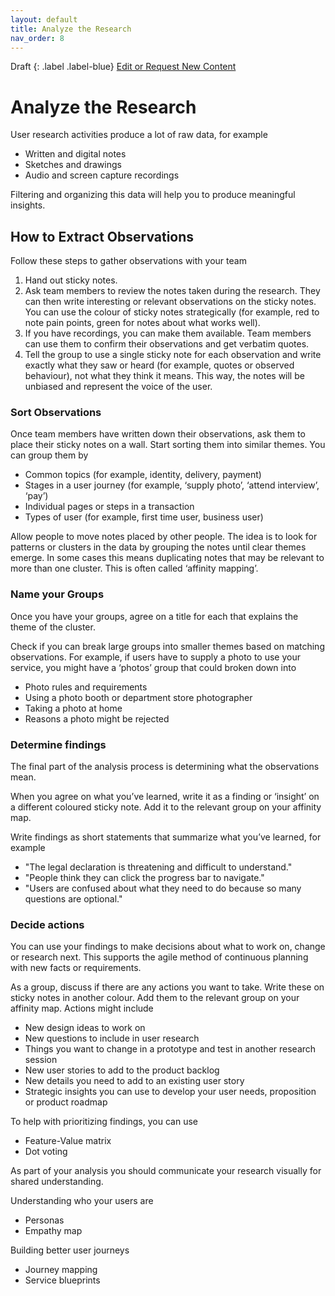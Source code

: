 ```yaml
---
layout: default
title: Analyze the Research
nav_order: 8
---
```


Draft
{: .label .label-blue}
[Edit or Request New Content](https://github.com/bcgov/user-research-guide/issues/new/choose)

# Analyze the Research

User research activities produce a lot of raw data, for example

- Written and digital notes
- Sketches and drawings
- Audio and screen capture recordings

Filtering and organizing this data will help you to produce meaningful insights.

## How to Extract Observations

Follow these steps to gather observations with your team

1. Hand out sticky notes.
2. Ask team members to review the notes taken during the research. They can then write interesting or relevant observations on the sticky notes. You can use the colour of sticky notes strategically (for example, red to note pain points, green for notes about what works well).
3. If you have recordings, you can make them available. Team members can use them to confirm their observations and get verbatim quotes.
4. Tell the group to use a single sticky note for each observation and write exactly what they saw or heard (for example, quotes or observed behaviour), not what they think it means. This way, the notes will be unbiased and represent the voice of the user.

### Sort Observations

Once team members have written down their observations, ask them to place their sticky notes on a wall. Start sorting them into similar themes. You can group them by

- Common topics (for example, identity, delivery, payment)
- Stages in a user journey (for example, ‘supply photo’, ‘attend interview’, ‘pay’)
- Individual pages or steps in a transaction
- Types of user (for example, first time user, business user)

Allow people to move notes placed by other people. The idea is to look for patterns or clusters in the data by grouping the notes until clear themes emerge. In some cases this means duplicating notes that may be relevant to more than one cluster. This is often called ‘affinity mapping’.

### Name your Groups

Once you have your groups, agree on a title for each that explains the theme of the cluster.

Check if you can break large groups into smaller themes based on matching observations. For example, if users have to supply a photo to use your service, you might have a ‘photos’ group that could broken down into

- Photo rules and requirements
- Using a photo booth or department store photographer
- Taking a photo at home
- Reasons a photo might be rejected

### Determine findings

The final part of the analysis process is determining what the observations mean.

When you agree on what you’ve learned, write it as a finding or ‘insight’ on a different coloured sticky note. Add it to the relevant group on your affinity map.

Write findings as short statements that summarize what you’ve learned, for example

- "The legal declaration is threatening and difficult to understand."
- "People think they can click the progress bar to navigate."
- "Users are confused about what they need to do because so many questions are optional."

### Decide actions

You can use your findings to make decisions about what to work on, change or research next. This supports the agile method of continuous planning with new facts or requirements.

As a group, discuss if there are any actions you want to take. Write these on sticky notes in another colour. Add them to the relevant group on your affinity map. Actions might include

- New design ideas to work on
- New questions to include in user research
- Things you want to change in a prototype and test in another research session
- New user stories to add to the product backlog
- New details you need to add to an existing user story
- Strategic insights you can use to develop your user needs, proposition or product roadmap

To help with prioritizing findings, you can use

- Feature-Value matrix
- Dot voting

As part of your analysis you should communicate your research visually for shared understanding.

Understanding who your users are
- Personas
- Empathy map

Building better user journeys
- Journey mapping
- Service blueprints
